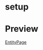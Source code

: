 # setup

# Preview
[EntityPage](https://github.com/IgsousaB/Correio-Alba-Backend/blob/master/screenshots/entitypage.png)
